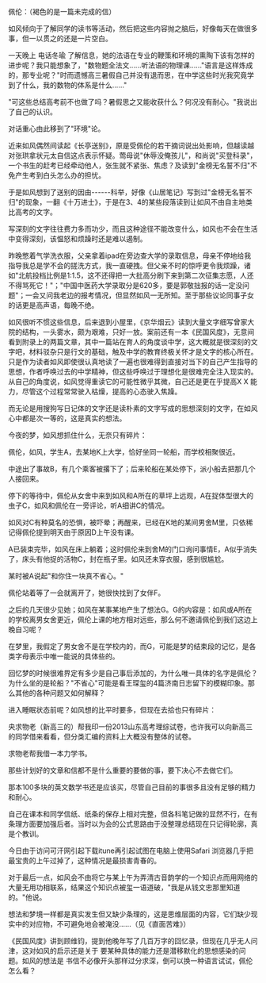佩伦：（褐色的是一篇未完成的信）

如风倾向于了解同学的读书等活动，然后把这些内容抛之脑后，好像每天在做很多事，但一以贯之的还是一片空白。

一天晚上 电话冬瑜
了解信息，她的法语在专业的鞭策和环境的熏陶下该有怎样的进步呢？我只能想象了，"数物题全法文......听法语的物理课......"语言是这样炼成的，那专业呢？"时而遗憾高三暑假自己并没有退而思，在中学这些时光我究竟学到了什么，我的数物的体系是什么......"

"可这些总结高考前不也做了吗？暑假思之又能收获什么？何况没有耐心。"我说出了自己的认识。

对话重心由此移到了"环境"论。

近来如风偶然间读起《长亭送别》，原是受佩伦的若干摘词说出处影响，但越读越对张珙拿状元太自信这点表示怀疑。莺母说"休辱没俺孩儿"，和尚说"买登科录"，一个书生的赶考已经牵动他人，张生就不紧张、焦虑？及读到"金榜无名誓不归"不免产生考到白头怎么办的担忧。

于是如风想到了送别的因由------科举，好像《山居笔记》写到过"金榜无名誓不归"的现象，一翻《十万进士》，于是在3、4的某些段落读到让如风不由自主地类比高考的文字。

写深刻的文字往往费力多而功少，而且这种途径不能改变什么，如风也不会在生活中变得深刻，该愠怒和烦躁时还是难以遏制。

昨晚憋着气学洗衣服，父亲拿着ipad在旁边查大学的录取信息，母亲不停地给我指导我总是学不会的搓洗方式，我一直硬拽。但父亲不时的惊呼更令我烦躁，诸如"北航投档比例是1:1.5，这不还得把一大批高分刷下来到第二次征集志愿，人还不得骂死它！"；"中国中医药大学录取分是620多，要是郭敬拙报的话一定没问题"；一会又问我老边的报考情况，但显然如风一无所知。至于那些议论同事子女的话更是高声语，每晚不绝。

如风很听不惯这些信息，后来退到小屋里，《京华烟云》读到大量文字细写曾家大院的结构，一头雾水，颇为艰难，只好一放。案前还有一本《民国风度》，无意间看到附录上的两篇文章，其中一篇站在育人的角度谈中学，这大概就是很深刻的文字吧，材料驳杂只是行文的基础，触及中学的教育终极关怀才是文字的核心所在。只是作为读者如风即使很认真地读了一遍也很难得到直接对当下的自己产生指导的思想，作者呼唤过去的中学精神，但这些呼唤过于理想化是很难完全注入现实的。从自己的角度说，如风觉得重读它的可能性微乎其微，自己还是更在乎提高X
X 能力，尽管这个过程常常驶入枯燥，提高的心态驶入焦躁。

而无论是用搜狗写日记体的文字还是读朴素的文字写成的思想深刻的文字，在如风心中都是次一等的，这是真实的想法。

今夜的梦，如风想抓住什么，无奈只有碎片：

佩伦，如风，学生A，去某地K上大学，恰好坐同一轮船，而学校相聚很近。

中途出了事故B，有几个乘客被撂下了；后来轮船在某处停下，派小船去把那几个人接回来。

停下的等待中，佩伦从女舍中来到如风和A所在的草坪上远观，A在捉体型很大的虫子C，如风和佩伦在一旁评论，听A细讲C的情况。

如风对C有种莫名的恐惧，被吓晕；再醒来，已经在K地的某间男舍M里，只依稀记得佩伦提到明天由于原因D上午没有课。

A已装束完毕，如风在床上躺着；这时佩伦来到舍M的门口询问事情E，A似乎消失了，床头有他捉的活物C，封在瓶子里。如风还未穿衣服，感到很尴尬。

某时被A说起"和你住一块真不省心。"

佩伦站着等了一会就离开了，她很快找到了女伴F。

之后的几天很少见她；如风在某事某地产生了想法G。G的内容是：如风或A所在的学校离男女舍更近，佩伦上课的地方相对远些，那么何不邀请佩伦到我们这边上晚自习呢？

在梦里，我假定了男女舍不是在学校内的，而G，可能是梦的结束段的记忆，是各类字母表示中唯一能说的具体些的。

回忆梦的时候很难界定有多少是自己事后添加的，为什么唯一具体的名字是佩伦？为什么坐的是轮船？"不省心"可能是看王琛玺的4篇济南日志留下的模糊印象。那么其他的各种问题又如何解释？

进入睡眠状态前呢？如风想的比平时要多，但现在去拾也只有碎片：

央求物老（新高三的）帮我印一份2013山东高考理综试卷，也许我可以向新高三的同学借来看看，但分类汇编的资料上大概没有整体的试卷。

求物老帮我借一本力学书。

那些计划好的文章和信都不是什么重要的要做的事，要下决心不去做它们。

那本100多块的英文数学书还是应该买，尽管自己目前的事很多且没有足够的精力和耐心。

自己在课本和同学信纸、纸条的保存上相对完整，但各科笔记做的显然不行，在有条理方面要加强后者。当时以为会的公式思路由于没整理总结现在只记得轮廓，真是个教训。

今日由于访问可汗网引起下载itune再引起试图在电脑上使用Safari
浏览器几乎把最宝贵的上午过掉了，这种情况是最损害青春的。

对于最后一点，如风会不由将它与某上午为弄清古音韵学的一个知识点而用网络的大量无用功相联系，结果这个知识点被玺一语道破，"我是从钱文忠那里知道的。"他说。

想法和梦境一样都是真实发生但又缺少条理的，这是思维层面的内容，它们缺少现实中的对应物，不可避免地会被淹没......（见《直面苦难》）

《民国风度》讲到顾维钧，提到他晚年写了几百万字的回忆录，但现在几乎无人问津，这对如风的启示还是关于
要某种具体的能力还是潜移默化的思想感染的问题。如风的想法是
书信不必像开头那样过分求深，倒可以换一种语言试试，佩伦怎么看？

